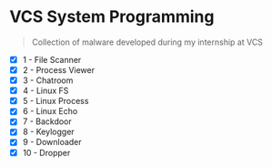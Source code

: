 # VCS System Programming

> Collection of malware developed during my internship at VCS

- [X] 1 - File Scanner
- [X] 2 - Process Viewer
- [X] 3 - Chatroom
- [X] 4 - Linux FS
- [X] 5 - Linux Process
- [X] 6 - Linux Echo
- [X] 7 - Backdoor
- [X] 8 - Keylogger
- [X] 9 - Downloader
- [X] 10 - Dropper
